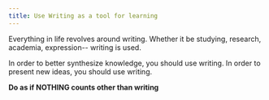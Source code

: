 ```yaml
---
title: Use Writing as a tool for learning
---
```

Everything in life revolves around writing. Whether it be studying, research, academia, expression-- writing is used.

In order to better synthesize knowledge, you should use writing. In order to present new ideas, you should use writing.

**Do as if NOTHING counts other than writing**
